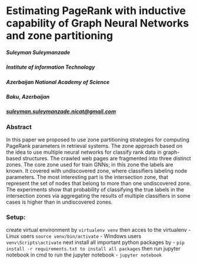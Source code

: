 # Estimating PageRank with inductive capability of Graph Neural Networks and zone partitioning

##### Suleyman Suleymanzade

##### Institute of information Technology

##### Azerbaijan National Academy of Science

##### Baku, Azerbaijan

##### suleyman.suleymanzade.nicat@gmail.com

### Abstract

In this paper we proposed to use zone partitioning strategies for computing PageRank parameters in retrieval systems. The zone approach based on the idea to use multiple neural networks for classify rank data in graph-based structures. The crawled web pages are fragmented into three distinct zones. The core zone used for train GNNs; in this zone the labels are known. It covered with undiscovered zone, where classifiers labeling node parameters. The most interesting part is the intersection zone, that represent the set of nodes that belong to more than one undiscovered zone. The experiments show that probability of classifying the true labels in the intersection zones via aggregating the results of multiple classifiers in some cases is higher than in undiscovered zones.

### Setup:

create virtual environment by `virtualenv venv`
then acces to the virtualenv - Linux users `source venv/bin/activate` - Windows users `venv\Scripts\activate`
next install all important python packages by - `pip install -r requirements.txt to install all packages`
then run jupyter notebook in cmd to run the jupyter notebook - `jupyter notebook`
